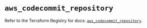 # `aws_codecommit_repository`

Refer to the Terraform Registry for docs: [`aws_codecommit_repository`](https://registry.terraform.io/providers/hashicorp/aws/5.33.0/docs/resources/codecommit_repository).
